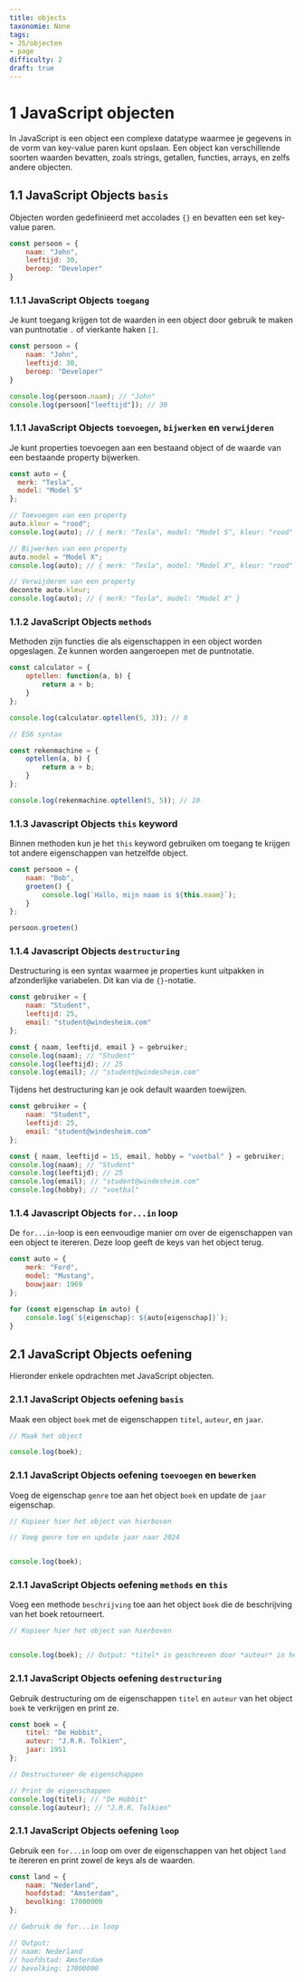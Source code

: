```yaml
---
title: objects
taxonomie: None
tags:
- JS/objecten
- page
difficulty: 2
draft: true 
---
```


# 1 JavaScript objecten
In JavaScript is een object een complexe datatype waarmee je gegevens in de vorm van key-value paren kunt opslaan. Een object kan verschillende soorten waarden bevatten, zoals strings, getallen, functies, arrays, en zelfs andere objecten.

## 1.1 JavaScript Objects `basis`
Objecten worden gedefinieerd met accolades `{}` en bevatten een set key-value paren.

```javascript
const persoon = {
    naam: "John",
    leeftijd: 30,
    beroep: "Developer"
}
```

### 1.1.1 JavaScript Objects `toegang`
Je kunt toegang krijgen tot de waarden in een object door gebruik te maken van puntnotatie `.` of vierkante haken `[]`.

```javascript
const persoon = {
    naam: "John",
    leeftijd: 30,
    beroep: "Developer"
}

console.log(persoon.naam); // "John"
console.log(persoon["leeftijd"]); // 30
```

### 1.1.1 JavaScript Objects `toevoegen`, `bijwerken` en `verwijderen`
Je kunt properties toevoegen aan een bestaand object of de waarde van een bestaande property bijwerken.

```javascript
const auto = {
  merk: "Tesla",
  model: "Model S"
};

// Toevoegen van een property
auto.kleur = "rood";
console.log(auto); // { merk: "Tesla", model: "Model S", kleur: "rood" }

// Bijwerken van een property
auto.model = "Model X";
console.log(auto); // { merk: "Tesla", model: "Model X", kleur: "rood" }

// Verwijderen van een property
deconste auto.kleur;
console.log(auto); // { merk: "Tesla", model: "Model X" }
```

### 1.1.2 JavaScript Objects `methods`
Methoden zijn functies die als eigenschappen in een object worden opgeslagen. Ze kunnen worden aangeroepen met de puntnotatie.

```javascript
const calculator = {
    optellen: function(a, b) {
        return a + b;
    }
};

console.log(calculator.optellen(5, 3)); // 8

// ES6 syntax

const rekenmachine = {
    optellen(a, b) {
        return a + b;
    }
};

console.log(rekenmachine.optellen(5, 5)); // 10
```

### 1.1.3 Javascript Objects `this` keyword
Binnen methoden kun je het `this` keyword gebruiken om toegang te krijgen tot andere eigenschappen van hetzelfde object.

```javascript
const persoon = {
    naam: "Bob",
    groeten() {
        console.log(`Hallo, mijn naam is ${this.naam}`);
    }
};

persoon.groeten()
```

### 1.1.4 Javascript Objects `destructuring`
Destructuring is een syntax waarmee je properties kunt uitpakken in afzonderlijke variabelen. Dit kan via de `{}`-notatie.

```javascript
const gebruiker = {
    naam: "Student",
    leeftijd: 25,
    email: "student@windesheim.com"
};

const { naam, leeftijd, email } = gebruiker;
console.log(naam); // "Student"
console.log(leeftijd); // 25
console.log(email); // "student@windesheim.com"
```

Tijdens het destructuring kan je ook default waarden toewijzen.

```javascript
const gebruiker = {
    naam: "Student",
    leeftijd: 25,
    email: "student@windesheim.com"
};

const { naam, leeftijd = 15, email, hobby = "voetbal" } = gebruiker;
console.log(naam); // "Student"
console.log(leeftijd); // 25
console.log(email); // "student@windesheim.com"
console.log(hobby); // "voetbal"
```

### 1.1.4 Javascript Objects `for...in` loop
De `for...in`-loop is een eenvoudige manier om over de eigenschappen van een object te itereren. Deze loop geeft de keys van het object terug.

```javascript
const auto = {
    merk: "Ford",
    model: "Mustang",
    bouwjaar: 1969
};

for (const eigenschap in auto) {
    console.log(`${eigenschap}: ${auto[eigenschap]}`);
}
```

## 2.1 JavaScript Objects oefening
Hieronder enkele opdrachten met JavaScript objecten.

### 2.1.1 JavaScript Objects oefening `basis`
Maak een object `boek` met de eigenschappen `titel`, `auteur`, en `jaar`.

```javascript runner
// Maak het object

console.log(boek);
```

### 2.1.1 JavaScript Objects oefening `toevoegen` en `bewerken`
Voeg de eigenschap `genre` toe aan het object `boek` en update de `jaar` eigenschap.

```javascript runner
// Kopieer hier het object van hierboven

// Voeg genre toe en update jaar naar 2024


console.log(boek);
```

### 2.1.1 JavaScript Objects oefening `methods` en `this`
Voeg een methode `beschrijving` toe aan het object `boek` die de beschrijving van het boek retourneert.

```javascript runner
// Kopieer hier het object van hierboven


console.log(boek); // Output: *titel* is geschreven door *auteur* in het jaar *jaar*.
```

### 2.1.1 JavaScript Objects oefening `destructuring`
Gebruik destructuring om de eigenschappen `titel` en `auteur` van het object `boek` te verkrijgen en print ze.

```javascript runner
const boek = {
    titel: "De Hobbit",
    auteur: "J.R.R. Tolkien",
    jaar: 1951
};

// Destructureer de eigenschappen

// Print de eigenschappen
console.log(titel); // "De Hobbit"
console.log(auteur); // "J.R.R. Tolkien"
```

### 2.1.1 JavaScript Objects oefening `loop`
Gebruik een `for...in` loop om over de eigenschappen van het object `land` te itereren en print zowel de keys als de waarden.

```javascript runner
const land = {
    naam: "Nederland",
    hoofdstad: "Amsterdam",
    bevolking: 17000000
};

// Gebruik de for...in loop

// Output:
// naam: Nederland
// hoofdstad: Amsterdam
// bevolking: 17000000
```